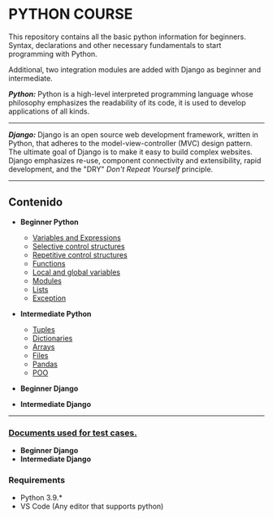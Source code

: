 # PYTHON COURSE 

This repository contains all the basic python information for beginners. Syntax, declarations and other necessary fundamentals to start programming with Python.

Additional, two integration modules are added with Django as beginner and intermediate.

***Python:*** Python is a high-level interpreted programming language whose philosophy emphasizes the readability of its code, it is used to develop applications of all kinds.

------------
***Django:*** Django is an open source web development framework, written in Python, that adheres to the model-view-controller (MVC) design pattern. The ultimate goal of Django is to make it easy to build complex websites. Django emphasizes re-use, component connectivity and extensibility, rapid development, and the "DRY" *Don't Repeat Yourself* principle.

------------

## Contenido
- **Beginner Python**
	- [Variables and Expressions](https://github.com/StivenArboleda/PythonCourse/tree/main/Conceptos%20b%C3%A1sicos/1.%20Variables%20and%20Expressions "Variables and Expressions")
	- [Selective control structures](https://github.com/StivenArboleda/PythonCourse/tree/main/Conceptos%20b%C3%A1sicos/2.%20Selective%20control%20structures "Selective control structures")
	- [Repetitive control structures](https://github.com/StivenArboleda/PythonCourse/tree/main/Conceptos%20b%C3%A1sicos/3.%20Repetitive%20control%20structures "Repetitive control structures")
	- [Functions](https://github.com/StivenArboleda/PythonCourse/tree/main/Conceptos%20b%C3%A1sicos/4.%20Functions "Functions")
	- [Local and global variables](https://github.com/StivenArboleda/PythonCourse/tree/main/Conceptos%20b%C3%A1sicos/5.%20Local%20and%20global%20variables "Local and global variables")
	- [Modules](https://github.com/StivenArboleda/PythonCourse/tree/main/Conceptos%20b%C3%A1sicos/6.%20Modules "Modules")
	- [Lists](https://github.com/StivenArboleda/PythonCourse/tree/main/Conceptos%20b%C3%A1sicos/7.Lists "Lists")
	- [Exception](https://github.com/StivenArboleda/PythonCourse/tree/main/Conceptos%20b%C3%A1sicos/8.%20Exception "Exception")

- **Intermediate Python**
	- [Tuples](https://github.com/StivenArboleda/PythonCourse/tree/main/Conceptos%20intermedios/1.%20Tuples "Tuples")
	- [Dictionaries](https://github.com/StivenArboleda/PythonCourse/tree/main/Conceptos%20intermedios/2.%20Diccionarios "Dictionaries")
	- [Arrays](https://github.com/StivenArboleda/PythonCourse/tree/main/Conceptos%20intermedios/3.%20Arrays "Arrays")
	- [Files](https://github.com/StivenArboleda/PythonCourse/tree/main/Conceptos%20intermedios/4.%20Files "Files")
	- [Pandas](https://github.com/StivenArboleda/PythonCourse/tree/main/Conceptos%20intermedios/5.%20Pandas "Pandas")
	- [POO](https://github.com/StivenArboleda/PythonCourse/tree/main/Conceptos%20intermedios/6.%20POO "POO")
	
	
- **Beginner Django**
- **Intermediate Django**


------------

### [Documents used for test cases.](https://github.com/StivenArboleda/PythonCourse/tree/main/documents "Documents used for test cases.")


	
- **Beginner Django**
- **Intermediate Django**


### Requirements
- Python 3.9.*
- VS Code (Any editor that supports python)
